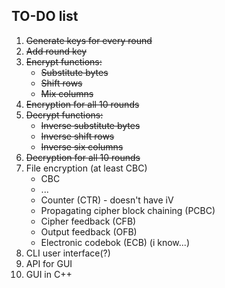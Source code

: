 ## TO-DO list

1. ~~Generate keys for every round~~
2. ~~Add round key~~
3. ~~Encrypt functions:~~
    - ~~Substitute bytes~~
    - ~~Shift rows~~
    - ~~Mix columns~~
4. ~~Encryption for all 10 rounds~~
5. ~~Decrypt functions:~~
    - ~~Inverse substitute bytes~~
    - ~~Inverse shift rows~~
    - ~~Inverse six columns~~
6. ~~Decryption for all 10 rounds~~
7. File encryption (at least CBC)
    - CBC
    - ...
    - Counter (CTR) - doesn't have iV
    - Propagating cipher block chaining (PCBC)
    - Cipher feedback (CFB)
    - Output feedback (OFB)
    - Electronic codebok (ECB) (i know...)
8. CLI user interface(?)
9. API for GUI
10. GUI in C++
